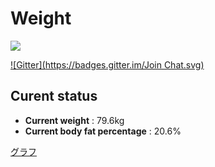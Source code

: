 # Weight
![](https://pixe.la/v1/users/yasuharu519/graphs/weight)


[![Gitter](https://badges.gitter.im/Join Chat.svg)](https://gitter.im/yasuharu519/Weight?utm_source=badge&utm_medium=badge&utm_campaign=pr-badge&utm_content=badge)

## Curent status
- **Current weight** : 79.6kg
- **Current body fat percentage** : 20.6%

[グラフ](http://yasuharu519.github.io/Weight/)


